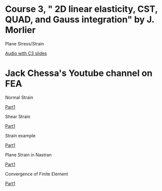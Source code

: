 # Course 3, " 2D linear elasticity, CST, QUAD, and Gauss integration" by J. Morlier

Plane Stress/Strain

[Audio with C3 slides](https://app.amanote.com/note-taking/document/5d29aed1-cdb2-40fb-9464-f755938f2b9d)

# Jack Chessa's Youtube channel on FEA

Normal Strain 

[Part1](https://www.youtube.com/watch?v=HU2o7K020qA&list=PL3A7B78F0E428DF72&index=7)

Shear Strain 

[Part1](https://www.youtube.com/watch?v=HU2o7K020qA&list=PL3A7B78F0E428DF72&index=8)

Strain example

[Part1](https://www.youtube.com/watch?v=p8GFOLSB5UU&list=PL3A7B78F0E428DF72&index=9)


Plane Strain in Nastran

[Part1](https://www.youtube.com/watch?v=KBh53LCfKDw&list=PL3A7B78F0E428DF72&index=21)


Convergence of Finite Element 

[Part1](https://www.youtube.com/watch?v=YRJ0c8uO8iU&list=PL3A7B78F0E428DF72&index=24)
